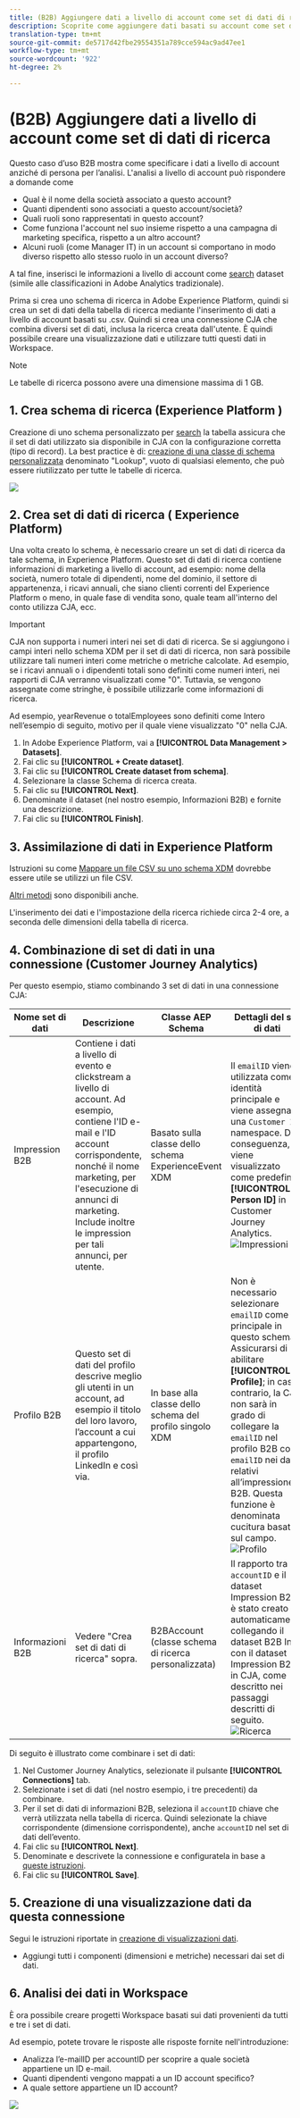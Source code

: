 ```yaml
---
title: (B2B) Aggiungere dati a livello di account come set di dati di ricerca
description: Scoprite come aggiungere dati basati su account come set di dati di ricerca a CJA
translation-type: tm+mt
source-git-commit: de5717d42fbe29554351a789cce594ac9ad47ee1
workflow-type: tm+mt
source-wordcount: '922'
ht-degree: 2%

---
```



# (B2B) Aggiungere dati a livello di account come set di dati di ricerca

Questo caso d’uso B2B mostra come specificare i dati a livello di account anziché di persona per l’analisi. L&#39;analisi a livello di account può rispondere a domande come

* Qual è il nome della società associato a questo account?
* Quanti dipendenti sono associati a questo account/società?
* Quali ruoli sono rappresentati in questo account?
* Come funziona l&#39;account nel suo insieme rispetto a una campagna di marketing specifica, rispetto a un altro account?
* Alcuni ruoli (come Manager IT) in un account si comportano in modo diverso rispetto allo stesso ruolo in un account diverso?

A tal fine, inserisci le informazioni a livello di account come [search](/help/getting-started/cja-glossary.md) dataset (simile alle classificazioni in Adobe Analytics  tradizionale).

Prima si crea uno schema di ricerca in Adobe Experience Platform, quindi si crea un set di dati della tabella di ricerca mediante l&#39;inserimento di dati a livello di account basati su .csv. Quindi si crea una connessione CJA che combina diversi set di dati, inclusa la ricerca creata dall&#39;utente. È quindi possibile creare una visualizzazione dati e utilizzare tutti questi dati in Workspace.

>[!NOTE]
>
>Le tabelle di ricerca possono avere una dimensione massima di 1 GB.

## 1. Crea schema di ricerca (Experience Platform )

Creazione di uno schema personalizzato per [search](/help/getting-started/cja-glossary.md) la tabella assicura che il set di dati utilizzato sia disponibile in CJA con la configurazione corretta (tipo di record). La best practice è di: [creazione di una classe di schema personalizzata](https://docs.adobe.com/content/help/en/experience-platform/xdm/tutorials/create-schema-ui.html#create-new-class) denominato &quot;Lookup&quot;, vuoto di qualsiasi elemento, che può essere riutilizzato per tutte le tabelle di ricerca.

![](assets/create-new-class.png)

## 2. Crea set di dati di ricerca ( Experience Platform)

Una volta creato lo schema, è necessario creare un set di dati di ricerca da tale schema, in  Experience Platform. Questo set di dati di ricerca contiene informazioni di marketing a livello di account, ad esempio: nome della società, numero totale di dipendenti, nome del dominio, il settore di appartenenza, i ricavi annuali, che siano clienti correnti del Experience Platform  o meno, in quale fase di vendita sono, quale team all&#39;interno del conto utilizza CJA, ecc.

>[!IMPORTANT]
>
>CJA non supporta i numeri interi nei set di dati di ricerca. Se si aggiungono i campi interi nello schema XDM per il set di dati di ricerca, non sarà possibile utilizzare tali numeri interi come metriche o metriche calcolate. Ad esempio, se i ricavi annuali o i dipendenti totali sono definiti come numeri interi, nei rapporti di CJA verranno visualizzati come &quot;0&quot;. Tuttavia, se vengono assegnate come stringhe, è possibile utilizzarle come informazioni di ricerca.

Ad esempio, yearRevenue o totalEmployees sono definiti come Intero nell’esempio di seguito, motivo per il quale viene visualizzato &quot;0&quot; nella CJA.

1. In Adobe Experience Platform, vai a **[!UICONTROL Data Management > Datasets]**.
1. Fai clic su **[!UICONTROL + Create dataset]**.
1. Fai clic su **[!UICONTROL Create dataset from schema]**.
1. Selezionare la classe Schema di ricerca creata.
1. Fai clic su **[!UICONTROL Next]**.
1. Denominate il dataset (nel nostro esempio, Informazioni B2B) e fornite una descrizione.
1. Fai clic su **[!UICONTROL Finish]**.

## 3. Assimilazione di dati in  Experience Platform

Istruzioni su come [Mappare un file CSV su uno schema XDM](https://docs.adobe.com/content/help/en/experience-platform/ingestion/tutorials/map-a-csv-file.html) dovrebbe essere utile se utilizzi un file CSV.

[Altri metodi](https://docs.adobe.com/content/help/en/experience-platform/ingestion/home.html) sono disponibili anche.

L&#39;inserimento dei dati e l&#39;impostazione della ricerca richiede circa 2-4 ore, a seconda delle dimensioni della tabella di ricerca.

## 4. Combinazione di set di dati in una connessione (Customer Journey Analytics)

Per questo esempio, stiamo combinando 3 set di dati in una connessione CJA:

| Nome set di dati | Descrizione | Classe AEP Schema | Dettagli del set di dati |
|---|---|---|---|
| Impression B2B | Contiene i dati a livello di evento e clickstream a livello di account. Ad esempio, contiene l&#39;ID e-mail e l&#39;ID account corrispondente, nonché il nome marketing, per l&#39;esecuzione di annunci di marketing. Include inoltre le impression per tali annunci, per utente. | Basato sulla classe dello schema ExperienceEvent XDM | Il `emailID` viene utilizzata come identità principale e viene assegnata una `Customer ID` namespace. Di conseguenza, viene visualizzato come predefinito **[!UICONTROL Person ID]** in Customer Journey Analytics. ![Impressioni](assets/impressions-mixins.png) |
| Profilo B2B | Questo set di dati del profilo descrive meglio gli utenti in un account, ad esempio il titolo del loro lavoro, l’account a cui appartengono, il profilo LinkedIn e così via. | In base alla classe dello schema del profilo singolo XDM | Non è necessario selezionare `emailID` come ID principale in questo schema. Assicurarsi di abilitare **[!UICONTROL Profile]**; in caso contrario, la CJA non sarà in grado di collegare la `emailID` nel profilo B2B con `emailID` nei dati relativi all’impressione B2B. Questa funzione è denominata cucitura basata sul campo. ![Profilo](assets/profile-mixins.png) |
| Informazioni B2B | Vedere &quot;Crea set di dati di ricerca&quot; sopra. | B2BAccount (classe schema di ricerca personalizzata) | Il rapporto tra `accountID` e il dataset Impression B2B è stato creato automaticamente collegando il dataset B2B Info con il dataset Impression B2B in CJA, come descritto nei passaggi descritti di seguito. ![Ricerca](assets/lookup-mixins.png) |

Di seguito è illustrato come combinare i set di dati:

1. Nel Customer Journey Analytics, selezionate il pulsante **[!UICONTROL Connections]** tab.
1. Selezionate i set di dati (nel nostro esempio, i tre precedenti) da combinare.
1. Per il set di dati di informazioni B2B, seleziona il `accountID` chiave che verrà utilizzata nella tabella di ricerca. Quindi selezionate la chiave corrispondente (dimensione corrispondente), anche `accountID` nel set di dati dell’evento.
1. Fai clic su **[!UICONTROL Next]**.
1. Denominate e descrivete la connessione e configuratela in base a [queste istruzioni](/help/connections/create-connection.md).
1. Fai clic su **[!UICONTROL Save]**.

## 5. Creazione di una visualizzazione dati da questa connessione

Segui le istruzioni riportate in [creazione di visualizzazioni dati](/help/data-views/create-dataview.md).

* Aggiungi tutti i componenti (dimensioni e metriche) necessari dai set di dati.

## 6. Analisi dei dati in Workspace

È ora possibile creare progetti Workspace basati sui dati provenienti da tutti e tre i set di dati.

Ad esempio, potete trovare le risposte alle risposte fornite nell&#39;introduzione:

* Analizza l’e-mailID per accountID per scoprire a quale società appartiene un ID e-mail.
* Quanti dipendenti vengono mappati a un ID account specifico?
* A quale settore appartiene un ID account?

![](assets/project-lookup.png)
